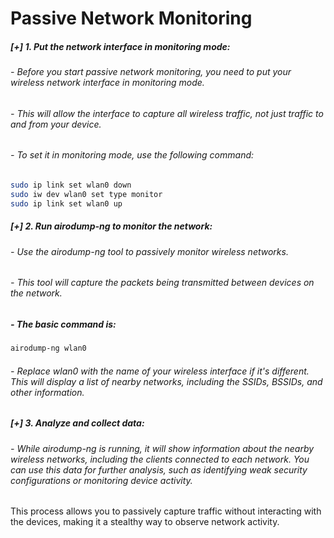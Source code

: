 # Passive Network Monitoring

##### [+] 1. Put the network interface in monitoring mode: 
###### - Before you start passive network monitoring, you need to put your wireless network interface in monitoring mode. 
###### - This will allow the interface to capture all wireless traffic, not just traffic to and from your device.

###### - To set it in monitoring mode, use the following command:
```bash
sudo ip link set wlan0 down
sudo iw dev wlan0 set type monitor
sudo ip link set wlan0 up
```
##### [+] 2. Run airodump-ng to monitor the network:
###### - Use the airodump-ng tool to passively monitor wireless networks. 
###### - This tool will capture the packets being transmitted between devices on the network. 
##### - The basic command is:
```bash
airodump-ng wlan0
```
###### - Replace wlan0 with the name of your wireless interface if it's different. This will display a list of nearby networks, including the SSIDs, BSSIDs, and other information.

##### [+] 3. Analyze and collect data:
###### - While airodump-ng is running, it will show information about the nearby wireless networks, including the clients connected to each network. You can use this data for further analysis, such as identifying weak security configurations or monitoring device activity.

This process allows you to passively capture traffic without interacting with the devices, making it a stealthy way to observe network activity.
